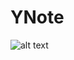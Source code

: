 # YNote
![alt text](https://firebasestorage.googleapis.com/v0/b/ynote-d6785.appspot.com/o/YNote_Screensjpeg.jpeg?alt=media&token=9341d333-0b90-48ce-b934-3bf3969cb03f)
